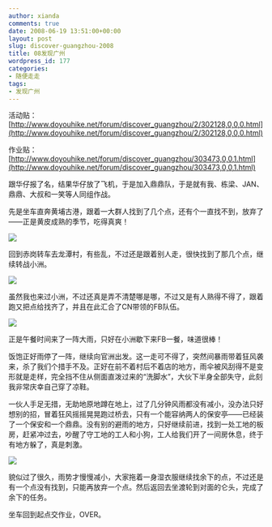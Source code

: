 ```yaml
---
author: xianda
comments: true
date: 2008-06-19 13:51:00+00:00
layout: post
slug: discover-guangzhou-2008
title: 08发现广州
wordpress_id: 177
categories:
- 随便走走
tags:
- 发现广州
---
```


活动贴：[http://www.doyouhike.net/forum/discover_guangzhou/2/302128,0,0,0.html](http://www.doyouhike.net/forum/discover_guangzhou/2/302128,0,0,0.html)



作业贴：[http://www.doyouhike.net/forum/discover_guangzhou/303473,0,0,1.html](http://www.doyouhike.net/forum/discover_guangzhou/303473,0,0,1.html)



跟华仔报了名，结果华仔放了飞机，于是加入鼎鼎队，于是就有我、栋梁、JAN、鼎鼎、大叔和一笑等人同组作战。



先是坐车直奔黄埔古港，跟着一大群人找到了几个点，还有个一直找不到，放弃了——正是黄皮成熟的季节，吃得真爽！



![](http://public.blu.livefilestore.com/y1p6IRhumgvhvn4oVOepPFJW9ZI8f__Fc-g7Jdo4YOrlvLgSH_k7SL5v7N_qckv5_TcZU3THHuXppZy1RdEnKuuXA/DSC_0798.jpg)



回到赤岗转车去龙潭村，有些乱，不过还是跟着别人走，很快找到了那几个点，继续转战小洲。

<!-- more -->

![](http://public.blu.livefilestore.com/y1ptAZVtcqmrd8HaTZq3sKenOU2j5qZAa9_00QZFdnIUHGv1wnJeWez8TiPysheDJVW4zWAuMZGtpkJbsTUCqBf1g/DSC_0791.jpg)



虽然我也来过小洲，不过还真是弄不清楚哪是哪，不过又是有人熟得不得了，跟着跑又把点给找齐了，并且在此汇合了CN带领的FB队伍。



![](http://public.blu.livefilestore.com/y1pfRB5qrHpDqmos5y-_TitgKOnIC5Nmv9D3WHk_Svz802TjS_pT2cmud58kWXh91LODlQFcAKoOe5Y_iY0aWLBGg/DSC_0826.jpg)



正是午餐时间来了一阵大雨，只好在小洲歇下来FB一餐，味道很棒！



饭饱正好雨停了一阵，继续向官洲出发。这一走可不得了，突然间暴雨带着狂风袭来，杀了我们个措手不及。正好在前不着村后不着店的地方，雨伞被风刮得不是变形就是走样，完全挡不住从侧面直泼过来的“洗脚水”，大伙下半身全部失守，此刻我非常庆幸自己穿了凉鞋。



一伙人手足无措，无助地原地蹲在地上，过了几分钟风雨都没有减小，没办法只好想别的招，冒着狂风摇摇晃晃跑过桥去，只有一个能容纳两人的保安亭——已经装了一个保安和一个鼎鼎。没有别的避雨的地方，只好继续前进，找到一处工地的板房，赶紧冲过去，吵醒了守工地的工人和小狗，工人给我们开了一间房休息，终于有地方躲了，真是刺激。



![](http://public.blu.livefilestore.com/y1pDV5Yym0oPjsLQ58pRgsv819HVNCmUFEJbYW9mDhYm_c6T1aKl5TMnX4jMEOPRcavTex7G9OUYAH8imhY2cU0Mg/DSC_0838.jpg)



貌似过了很久，雨势才慢慢减小，大家拖着一身湿衣服继续找余下的点，不过还是有一个点没有找到，只能再放弃一个点。然后返回去坐渡轮到对面的仑头，完成了余下的任务。



坐车回到起点交作业，OVER。
